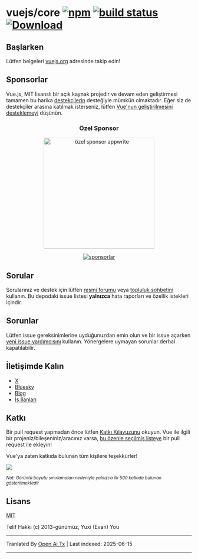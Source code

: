 # vuejs/core [![npm](https://img.shields.io/npm/v/vue.svg)](https://www.npmjs.com/package/vue) [![build status](https://github.com/vuejs/core/actions/workflows/ci.yml/badge.svg?branch=main)](https://github.com/vuejs/core/actions/workflows/ci.yml) [![Download](https://img.shields.io/npm/dm/vue)](https://www.npmjs.com/package/vue)

## Başlarken

Lütfen belgeleri [vuejs.org](https://vuejs.org/) adresinde takip edin!

## Sponsorlar

Vue.js, MIT lisanslı bir açık kaynak projedir ve devam eden geliştirmesi tamamen bu harika [destekçilerin](https://github.com/vuejs/core/blob/main/BACKERS.md) desteğiyle mümkün olmaktadır. Eğer siz de destekçiler arasına katılmak isterseniz, lütfen [ Vue'nun geliştirilmesini desteklemeyi](https://vuejs.org/sponsor/) düşünün.

<p align="center">
  <h3 align="center">Özel Sponsor</h3>
</p>

<p align="center">
  <a target="_blank" href="https://github.com/appwrite/appwrite">
  <img alt="özel sponsor appwrite" src="https://sponsors.vuejs.org/images/appwrite.svg" width="300">
  </a>
</p>

<p align="center">
  <a target="_blank" href="https://vuejs.org/sponsor/#current-sponsors">
    <img alt="sponsorlar" src="https://sponsors.vuejs.org/sponsors.svg?v3">
  </a>
</p>

## Sorular

Sorularınız ve destek için lütfen [resmi forumu](https://forum.vuejs.org) veya [topluluk sohbetini](https://chat.vuejs.org/) kullanın. Bu depodaki issue listesi **yalnızca** hata raporları ve özellik istekleri içindir.

## Sorunlar

Lütfen issue gereksinimlerine uyduğunuzdan emin olun ve bir issue açarken [yeni issue yardımcısını](https://new-issue.vuejs.org/) kullanın. Yönergelere uymayan sorunlar derhal kapatılabilir.

## İletişimde Kalın

- [X](https://x.com/vuejs)
- [Bluesky](https://bsky.app/profile/vuejs.org)
- [Blog](https://blog.vuejs.org/)
- [İş İlanları](https://vuejobs.com/?ref=vuejs)

## Katkı

Bir pull request yapmadan önce lütfen [Katkı Kılavuzunu](https://github.com/vuejs/core/blob/main/.github/contributing.md) okuyun. Vue ile ilgili bir projeniz/bileşeniniz/aracınız varsa, [bu özenle seçilmiş listeye](https://github.com/vuejs/awesome-vue) bir pull request ile ekleyin!

Vue'ya zaten katkıda bulunan tüm kişilere teşekkürler!

<a href="https://github.com/vuejs/core/graphs/contributors"><img src="https://opencollective.com/vuejs/contributors.svg?width=890&limit=500" /></a>

<sub>_Not: Görüntü boyutu sınırlamaları nedeniyle yalnızca ilk 500 katkıda bulunan gösterilmektedir_</sub>

## Lisans

[MIT](https://opensource.org/licenses/MIT)

Telif Hakkı (c) 2013-günümüz, Yuxi (Evan) You

---

Tranlated By [Open Ai Tx](https://github.com/OpenAiTx/OpenAiTx) | Last indexed: 2025-06-15

---